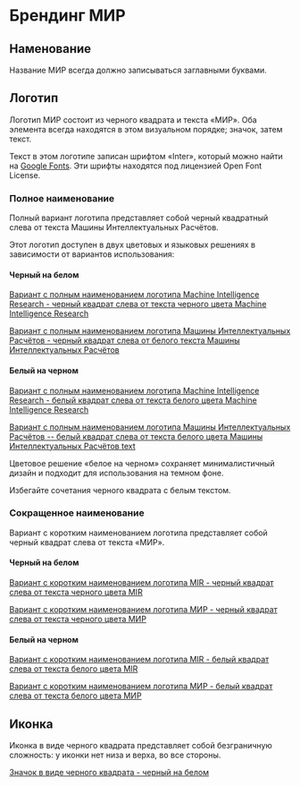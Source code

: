 # Брендинг МИР

## Наменование

Название МИР всегда должно записываться заглавными буквами.

## Логотип

Логотип МИР состоит из черного квадрата и текста «МИР». Оба элемента всегда находятся в этом визуальном порядке; значок, затем текст.

Текст в этом логотипе записан шрифтом «Inter», который можно найти на [Google Fonts](https://fonts.google.com/specimen/Inter). Эти шрифты находятся под лицензией Open Font License.

### Полное наименование

Полный вариант логотипа представляет собой черный квадратный слева от текста Машины Интеллектуальных Расчётов.

Этот логотип доступен в двух цветовых и языковых решениях в зависимости от вариантов использования:

#### Черный на белом

[Вариант с полным наименованием логотипа Machine Intelligence Research - черный квадрат слева от текста черного цвета Machine Intelligence Research](https://github.com/mir-one/brand-assets/blob/main/standard/mir_logo_en_full.svg)

[Вариант с полным наименованием логотипа Машины Интеллектуальных Расчётов - черный квадрат слева от белого текста Машины Интеллектуальных Расчётов](https://github.com/mir-one/brand-assets/blob/main/standard/mir_logo_ru_fullk.svg)

#### Белый на черном

[Вариант с полным наименованием логотипа Machine Intelligence Research - белый квадрат слева от текста белого цвета Machine Intelligence Research](https://github.com/mir-one/brand-assets/blob/main/standard/mir_logo_en_full_whitee.svg)

[Вариант с полным наименованием логотипа Машины Интеллектуальных Расчётов -- белый квадрат слева от текста белого цвета Машины Интеллектуальных Расчётов text](https://github.com/mir-one/brand-assets/blob/main/standard/mir_logo_ru_full_whitee.svg)

Цветовое решение «белое на черном» сохраняет минималистичный дизайн и подходит для использования на темном фоне.

Избегайте сочетания черного квадрата с белым текстом.

### Сокращенное наименование

Вариант с коротким наименованием логотипа представляет собой черный квадрат слева от текста «МИР».

#### Черный на белом

[Вариант с коротким наименованием логотипа MIR - черный квадрат слева от текста черного цвета MIR](https://github.com/mir-one/brand-assets/blob/main/Stacked/mir_logo_en_short.svg)

[Вариант с коротким наименованием логотипа МИР - черный квадрат слева от текста черного цвета МИР](https://github.com/mir-one/brand-assets/blob/main/stacked/mir_logo_ru_short.svg)

#### Белый на черном

[Вариант с коротким наименованием логотипа MIR - белый квадрат слева от текста белого цвета MIR](https://github.com/mir-one/brand-assets/blob/main/stacked/mir_logo_en_short.svg)

[Вариант с коротким наименованием логотипа МИР - белый квадрат слева от текста белого цвета МИР](https://github.com/mir-one/brand-assets/blob/main/stacked/mir_logo_ru_short_white.svg)

## Иконка
Иконка в виде черного квадрата представляет собой безграничную сложность: у иконки нет низа и верха, во все стороны.

[Значок в виде черного квадрата - черный на белом](https://github.com/mir-one/brand-assets/blob/main/Icon/favicon.svg)
